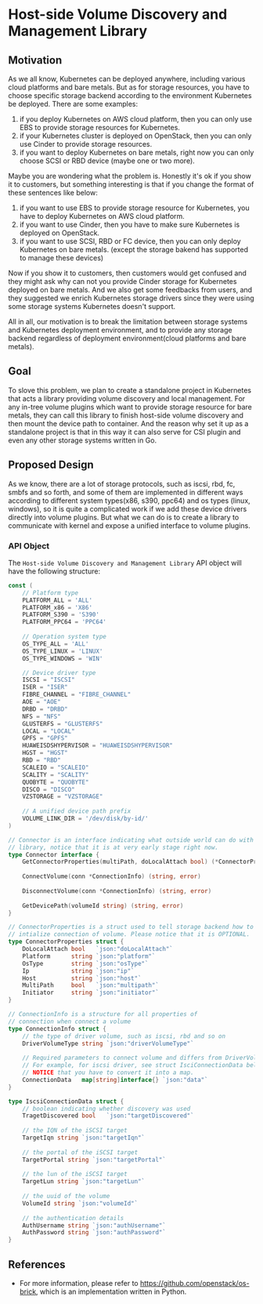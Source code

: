 # Host-side Volume Discovery and Management Library

## Motivation

As we all know, Kubernetes can be deployed anywhere, including various cloud
platforms and bare metals. But as for storage resources, you have to choose
specific storage backend according to the environment Kubernetes be deployed.
There are some examples:
1. if you deploy Kubernetes on AWS cloud platform, then you can only use
EBS to provide storage resources for Kubernetes.
2. if your Kubernetes cluster is deployed on OpenStack, then you can only
use Cinder to provide storage resources.
3. if you want to deploy Kubernetes on bare metals, right now you can only
choose SCSI or RBD device (maybe one or two more).

Maybe you are wondering what the problem is. Honestly it's ok if you show
it to customers, but something interesting is that if you change the format
of these sentences like below:
1. if you want to use EBS to provide storage resource for Kubernetes, you
have to deploy Kubernetes on AWS cloud platform.
2. if you want to use Cinder, then you have to make sure Kubernetes is
deployed on OpenStack.
3. if you want to use SCSI, RBD or FC device, then you can only deploy
Kubernetes on bare metals. (except the storage bakend has supported to
manage these devices)

Now if you show it to customers, then customers would get confused and they
might ask why can not you provide Cinder storage for Kubernetes deployed on
bare metals. And we also get some feedbacks from users, and they suggested
we enrich Kubernetes storage drivers since they were using some storage
systems Kubernetes doesn't support.

All in all, our motivation is to break the limitation between storage systems
and Kubernetes deployment environment, and to provide any storage backend
regardless of deployment environment(cloud platforms and bare metals).

## Goal

To slove this problem, we plan to create a standalone project in Kubernetes
that acts a library providing volume discovery and local management. For
any in-tree volume plugins which want to provide storage resource for
bare metals, they can call this library to finish host-side volume discovery
and then mount the device path to container. And the reason why set it up
as a standalone project is that in this way it can also serve for CSI plugin
and even any other storage systems written in Go.

## Proposed Design

As we know, there are a lot of storage protocols, such as iscsi, rbd, fc,
smbfs and so forth, and some of them are implemented in different ways
according to different system types(x86, s390, ppc64) and os types
(linux, windows), so it is quite a complicated work if we add these device
drivers directly into volume plugins. But what we can do is to create a
library to communicate with kernel and expose a unified interface to
volume plugins.

### API Object

The `Host-side Volume Discovery and Management Library` API object will
have the following structure:

```go
const (
	// Platform type
	PLATFORM_ALL = 'ALL'
	PLATFORM_x86 = 'X86'
	PLATFORM_S390 = 'S390'
	PLATFORM_PPC64 = 'PPC64'
	
	// Operation system type
	OS_TYPE_ALL = 'ALL'
	OS_TYPE_LINUX = 'LINUX'
	OS_TYPE_WINDOWS = 'WIN'

	// Device driver type
	ISCSI = "ISCSI"
	ISER = "ISER"
	FIBRE_CHANNEL = "FIBRE_CHANNEL"
	AOE = "AOE"
	DRBD = "DRBD"
	NFS = "NFS"
	GLUSTERFS = "GLUSTERFS"
	LOCAL = "LOCAL"
	GPFS = "GPFS"
	HUAWEISDSHYPERVISOR = "HUAWEISDSHYPERVISOR"
	HGST = "HGST"
	RBD = "RBD"
	SCALEIO = "SCALEIO"
	SCALITY = "SCALITY"
	QUOBYTE = "QUOBYTE"
	DISCO = "DISCO"
	VZSTORAGE = "VZSTORAGE"
	
	// A unified device path prefix
	VOLUME_LINK_DIR = '/dev/disk/by-id/'
)

// Connector is an interface indicating what outside world can do with this
// library, notice that it is at very early stage right now.
type Connector interface {
	GetConnectorProperties(multiPath, doLocalAttach bool) (*ConnectorProperties, error)
	
	ConnectVolume(conn *ConnectionInfo) (string, error)
	
	DisconnectVolume(conn *ConnectionInfo) (string, error)
	
	GetDevicePath(volumeId string) (string, error)
}

// ConnectorProperties is a struct used to tell storage backend how to
// intialize connection of volume. Please notice that it is OPTIONAL.
type ConnectorProperties struct {
	DoLocalAttach bool   `json:"doLocalAttach"`
	Platform      string `json:"platform"`
	OsType        string `json:"osType"`
	Ip            string `json:"ip"`
	Host          string `json:"host"`
	MultiPath     bool   `json:"multipath"`
	Initiator     string `json:"initiator"`
}

// ConnectionInfo is a structure for all properties of
// connection when connect a volume
type ConnectionInfo struct {
	// the type of driver volume, such as iscsi, rbd and so on
	DriverVolumeType string `json:"driverVolumeType"`
	
	// Required parameters to connect volume and differs from DriverVolumeType.
	// For example, for iscsi driver, see struct IsciConnectionData below.
	// NOTICE that you have to convert it into a map.
	ConnectionData   map[string]interface{} `json:"data"`
}

type IscsiConnectionData struct {
	// boolean indicating whether discovery was used
	TragetDiscovered bool 	`json:"targetDiscovered"`
	
	// the IQN of the iSCSI target
	TargetIqn string `json:"targetIqn"`
	
	// the portal of the iSCSI target
	TargetPortal string `json:"targetPortal"`
	
	// the lun of the iSCSI target
	TargetLun string `json:"targetLun"`
	
	// the uuid of the volume
	VolumeId string `json:"volumeId"`
	
	// the authentication details
	AuthUsername string `json:"authUsername"`
	AuthPassword string `json:"authPassword"`
}

```

## References

- For more information, please refer to https://github.com/openstack/os-brick,
which is an implementation written in Python.